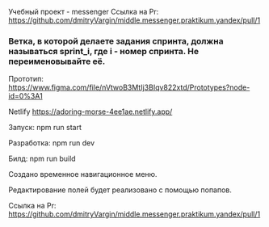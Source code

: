 
Учебный проект - messenger
Ссылка на Pr: https://github.com/dmitryVargin/middle.messenger.praktikum.yandex/pull/1
### Ветка, в которой делаете задания спринта, должна называться sprint_i, где i - номер спринта. Не переименовывайте её.

Прототип: https://www.figma.com/file/nVtwoB3MtIj3BIqv822xtd/Prototypes?node-id=0%3A1

Netlify https://adoring-morse-4ee1ae.netlify.app/

Запуск: npm run start 

Разработка: npm run dev

Билд: npm run build

Создано временное навигационное меню.

Редактирование полей будет реализовано с помощью попапов.

Ссылка на Pr: https://github.com/dmitryVargin/middle.messenger.praktikum.yandex/pull/1
